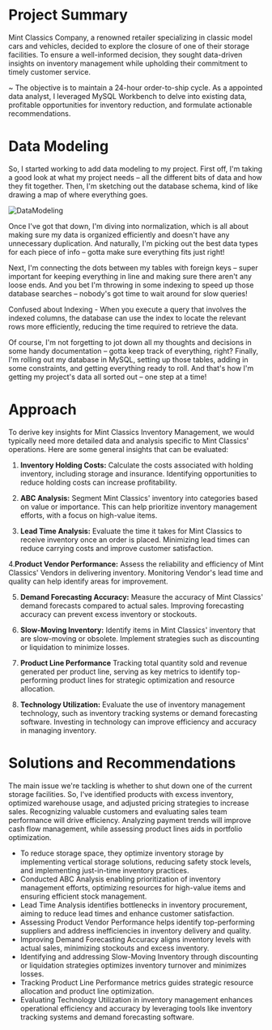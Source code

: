 # Project Summary
Mint Classics Company, a renowned retailer specializing in classic model cars and vehicles, decided to explore the closure of one of their storage facilities. To ensure a well-informed decision, they sought data-driven insights on inventory management while upholding their commitment to timely customer service. 

~ The objective is to maintain a 24-hour order-to-ship cycle. As a appointed data analyst, I leveraged MySQL Workbench to delve into existing data, profitable opportunities for inventory reduction, and formulate actionable recommendations.

# Data Modeling
So, I started working to add data modeling to my project. First off, I'm taking a good look at what my project needs – all the different bits of data and how they fit together. Then, I'm sketching out the database schema, kind of like drawing a map of where everything goes.

![DataModeling](https://github.com/Mounika-Bonda/Mint-Classics-Retail-Analysis/assets/76002392/e45b9dde-8645-4090-8c97-70d868a0a321)

Once I've got that down, I'm diving into normalization, which is all about making sure my data is organized efficiently and doesn't have any unnecessary duplication. And naturally, I'm picking out the best data types for each piece of info – gotta make sure everything fits just right!

Next, I'm connecting the dots between my tables with foreign keys – super important for keeping everything in line and making sure there aren't any loose ends. And you bet I'm throwing in some indexing to speed up those database searches – nobody's got time to wait around for slow queries! 

Confused about Indexing - When you execute a query that involves the indexed columns, the database can use the index to locate the relevant rows more efficiently, reducing the time required to retrieve the data.

Of course, I'm not forgetting to jot down all my thoughts and decisions in some handy documentation – gotta keep track of everything, right? Finally, I'm rolling out my database in MySQL, setting up those tables, adding in some constraints, and getting everything ready to roll. And that's how I'm getting my project's data all sorted out – one step at a time!

# Approach 
To derive key insights for Mint Classics Inventory Management, we would typically need more detailed data and analysis specific to Mint Classics' operations. Here are some general insights that can be evaluated:

1. **Inventory Holding Costs:** Calculate the costs associated with holding inventory, including storage and insurance. Identifying opportunities to reduce holding costs can increase profitability.

2. **ABC Analysis:** Segment Mint Classics' inventory into categories based on value or importance. This can help prioritize inventory management efforts, with a focus on high-value items.

3. **Lead Time Analysis:** Evaluate the time it takes for Mint Classics to receive inventory once an order is placed. Minimizing lead times can reduce carrying costs and improve customer satisfaction.

4.**Product Vendor Performance:** Assess the reliability and efficiency of Mint Classics' Vendors in delivering inventory. Monitoring Vendor's lead time and quality can help identify areas for improvement.
   
5. **Demand Forecasting Accuracy:** Measure the accuracy of Mint Classics' demand forecasts compared to actual sales. Improving forecasting accuracy can prevent excess inventory or stockouts.
  
6. **Slow-Moving Inventory:** Identify items in Mint Classics' inventory that are slow-moving or obsolete. Implement strategies such as discounting or liquidation to minimize losses.

7. **Product Line Performance** Tracking total quantity sold and revenue generated per product line, serving as key metrics to identify top-performing product lines for strategic optimization and resource allocation.

8. **Technology Utilization:** Evaluate the use of inventory management technology, such as inventory tracking systems or demand forecasting software. Investing in technology can improve efficiency and accuracy in managing inventory.

# Solutions and Recommendations
The main issue we're tackling is whether to shut down one of the current storage facilities. So, I've identified products with excess inventory, optimized warehouse usage, and adjusted pricing strategies to increase sales. Recognizing valuable customers and evaluating sales team performance will drive efficiency. Analyzing payment trends will improve cash flow management, while assessing product lines aids in portfolio optimization.

- To reduce storage space, they optimize inventory storage by implementing vertical storage solutions, reducing safety stock levels, and implementing just-in-time inventory practices.
- Conducted ABC Analysis enabling prioritization of inventory management efforts, optimizing resources for high-value items and ensuring efficient stock management.
- Lead Time Analysis identifies bottlenecks in inventory procurement, aiming to reduce lead times and enhance customer satisfaction.
- Assessing Product Vendor Performance helps identify top-performing suppliers and address inefficiencies in inventory delivery and quality.
- Improving Demand Forecasting Accuracy aligns inventory levels with actual sales, minimizing stockouts and excess inventory.
- Identifying and addressing Slow-Moving Inventory through discounting or liquidation strategies optimizes inventory turnover and minimizes losses.
- Tracking Product Line Performance metrics guides strategic resource allocation and product line optimization.
- Evaluating Technology Utilization in inventory management enhances operational efficiency and accuracy by leveraging tools like inventory tracking systems and demand forecasting software.





